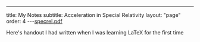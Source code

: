 ---
title: My Notes
subtitle: Acceleration in Special Relativity
layout: "page"
order: 4
---[specrel.pdf](https://github.com/Gargantua1605/gargantua1605.github.io/files/6269271/specrel.pdf)


Here's handout I had written when I was learning LaTeX for the first time
